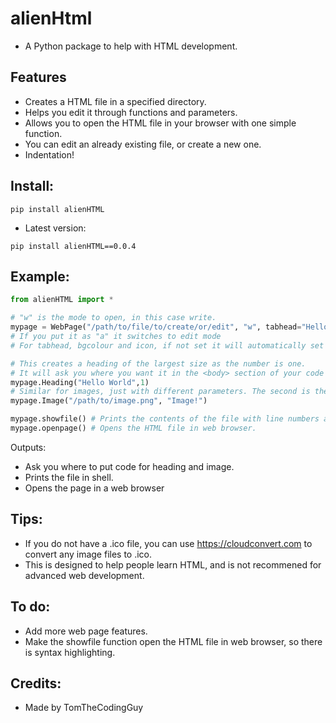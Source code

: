 # alienHtml
- A Python package to help with HTML development.

## Features
- Creates a HTML file in a specified directory.
- Helps you edit it through functions and parameters.
- Allows you to open the HTML file in your browser with one simple function.
- You can edit an already existing file, or create a new one.
- Indentation!

## Install:
```
pip install alienHTML
```
- Latest version:
```
pip install alienHTML==0.0.4
```

## Example:
```python
from alienHTML import *

# "w" is the mode to open, in this case write. 
mypage = WebPage("/path/to/file/to/create/or/edit", "w", tabhead="Hello World", bgcolour="powderblue",icon="path/to/icon.ico")
# If you put it as "a" it switches to edit mode
# For tabhead, bgcolour and icon, if not set it will automatically set itself to some defaults.

# This creates a heading of the largest size as the number is one.
# It will ask you where you want it in the <body> section of your code
mypage.Heading("Hello World",1)
# Similar for images, just with different parameters. The second is the alt text.
mypage.Image("/path/to/image.png", "Image!")

mypage.showfile() # Prints the contents of the file with line numbers and indentation.
mypage.openpage() # Opens the HTML file in web browser.						             
```
Outputs:

- Ask you where to put code for heading and image.
- Prints the file in shell.
- Opens the page in a web browser

## Tips:
- If you do not have a .ico file, you can use https://cloudconvert.com to convert any image files to .ico.
- This is designed to help people learn HTML, and is not recommened for advanced web development.
## To do:

- Add more web page features.
- Make the showfile function open the HTML file in web browser, so there is syntax highlighting.

## Credits:

- Made by TomTheCodingGuy
